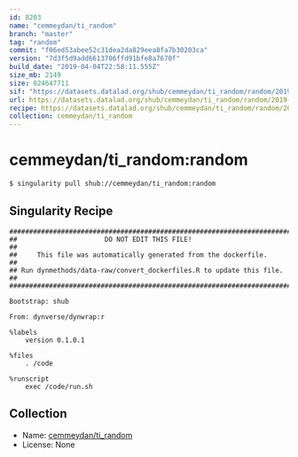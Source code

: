 ```yaml
---
id: 8203
name: "cemmeydan/ti_random"
branch: "master"
tag: "random"
commit: "f06ed53abee52c31dea2da829eea8fa7b30203ca"
version: "7d3f5d9add6613706ffd91bfe8a7670f"
build_date: "2019-04-04T22:58:11.555Z"
size_mb: 2149
size: 824647711
sif: "https://datasets.datalad.org/shub/cemmeydan/ti_random/random/2019-04-04-f06ed53a-7d3f5d9a/7d3f5d9add6613706ffd91bfe8a7670f.simg"
url: https://datasets.datalad.org/shub/cemmeydan/ti_random/random/2019-04-04-f06ed53a-7d3f5d9a/
recipe: https://datasets.datalad.org/shub/cemmeydan/ti_random/random/2019-04-04-f06ed53a-7d3f5d9a/Singularity
collection: cemmeydan/ti_random
---
```


# cemmeydan/ti_random:random

```bash
$ singularity pull shub://cemmeydan/ti_random:random
```

## Singularity Recipe

```singularity
########################################################################
##                      DO NOT EDIT THIS FILE!                        ##
##     This file was automatically generated from the dockerfile.     ##
## Run dynmethods/data-raw/convert_dockerfiles.R to update this file. ##
########################################################################

Bootstrap: shub

From: dynverse/dynwrap:r

%labels
    version 0.1.0.1

%files
    . /code

%runscript
    exec /code/run.sh
```

## Collection

 - Name: [cemmeydan/ti_random](https://github.com/cemmeydan/ti_random)
 - License: None

